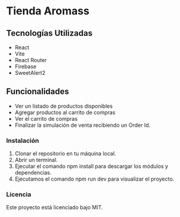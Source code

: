 # Tienda Aromass

## Tecnologías Utilizadas
- React
- Vite
- React Router
- Firebase 
- SweetAlert2

## Funcionalidades
- Ver un listado de productos disponibles
- Agregar productos al carrito de compras
- Ver el carrito de compras
- Finalizar la simulación de venta recibiendo un Order Id.

### Instalación
1. Clonar el repositorio en tu máquina local.
2. Abrir un terminal.
3. Ejecutar el comando npm install para descargar los módulos y dependencias.
4. Ejecutamos el comando npm run dev para visualizar el proyecto.
### Licencia
Este proyecto está licenciado bajo MIT.